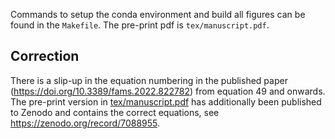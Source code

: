 Commands to setup the conda environment and build all figures can be found in the `Makefile`.  The pre-print pdf is `tex/manuscript.pdf`.

## Correction
There is a slip-up in the equation numbering in the published paper (https://doi.org/10.3389/fams.2022.822782) from equation 49 and onwards. The pre-print version in [tex/manuscript.pdf](https://github.com/markolenik/poincare-map-paper/blob/main/tex/manuscript.pdf) has additionally been published to Zenodo and contains the correct equations, see https://zenodo.org/record/7088955.

